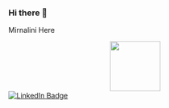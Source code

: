 ### Hi there 👋

Mirnalini Here

<div id="header" align="center">
  <img src="https://media.giphy.com/media/J0CJNDEELygwhJSkSh/giphy.gif" width="100"/>
</div>

<div id="badges">
  <a href="https://www.linkedin.com/in/mirnalini-gunaraj-029718242/">
    <img src="https://img.shields.io/badge/LinkedIn-blue?style=for-the-badge&logo=linkedin&logoColor=white" alt="LinkedIn Badge"/>
  </a>
 </div>
